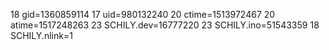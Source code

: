 18 gid=1360859114
17 uid=980132240
20 ctime=1513972467
20 atime=1517248263
23 SCHILY.dev=16777220
23 SCHILY.ino=51543359
18 SCHILY.nlink=1

